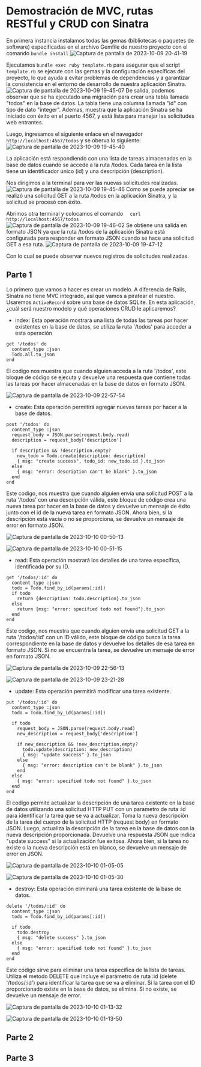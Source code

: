 # Demostración de MVC, rutas RESTful y CRUD con Sinatra

En primera instancia instalamos todas las gemas (bibliotecas o paquetes de software) especificadas en el archivo Gemfile de nuestro proyecto
con el comando `bundle install`
![Captura de pantalla de 2023-10-09 20-41-19](https://github.com/miguelvega/MVC-Resful/assets/124398378/61e1ec1c-eaf7-4ca4-a267-7073a8e820d1)

Ejecutamos `bundle exec ruby template.rb` para asegurar que el script `template.rb` se ejecute con las gemas y la configuración específicas del proyecto, lo que ayuda a evitar problemas de dependencias y a garantizar la consistencia en el entorno de desarrollo de nuestra  aplicación Sinatra.
![Captura de pantalla de 2023-10-09 19-45-07](https://github.com/miguelvega/MVC-Resful/assets/124398378/fb538cb9-9f06-4998-b6e7-0755edc35e84)
De salida, podemos observar que se ha ejecutado una migración para crear una tabla llamada "todos" en la base de datos. La tabla tiene una columna llamada "id" con tipo de dato "integer". Ademas, muestra que la aplicación Sinatra se ha iniciado con éxito en el puerto 4567, y está lista para manejar las solicitudes web entrantes.

Luego, ingresamos el siguiente enlace en el navegador `  http://localhost:4567/todos` y se oberva lo siguiente: 
![Captura de pantalla de 2023-10-09 19-45-40](https://github.com/miguelvega/MVC-Resful/assets/124398378/b9a24255-e31c-429b-a1f2-d7481666a518)

La aplicación está respondiendo con una lista de tareas almacenadas en la base de datos cuando se accede a la ruta /todos. Cada tarea en la lista tiene un identificador único (id) y una descripción (description).

Nos dirigimos a la terminal para ver las nuevas solicitudes realizadas.
![Captura de pantalla de 2023-10-09 19-45-46](https://github.com/miguelvega/MVC-Resful/assets/124398378/b15dbb39-5ca0-4ef9-ad4b-716577fb5f06)
Como se puede apreciar se realizó una solicitud GET a la ruta /todos en la aplicación Sinatra, y la solicitud se procesó con éxito.

Abrimos otra terminal y colocamos el comando `  curl http://localhost:4567/todos`
![Captura de pantalla de 2023-10-09 19-46-02](https://github.com/miguelvega/MVC-Resful/assets/124398378/c169cae7-d03f-4717-9e2f-858764a919d4)
Se obtiene una salida en formato JSON ya que la ruta /todos de la aplicación Sinatra está configurada para responder en formato JSON cuando se hace una solicitud GET a esa ruta.
![Captura de pantalla de 2023-10-09 19-47-12](https://github.com/miguelvega/MVC-Resful/assets/124398378/997d23ff-f951-41e3-a5f7-1508727360fa)

Con lo cual se puede observar nuevos registros de solicitudes realizadas.


## Parte 1

Lo primero que vamos a hacer es crear un modelo. A diferencia de Rails, Sinatra no tiene MVC integrado, así que vamos a piratear el nuestro. Usaremos `ActiveRecord` sobre una base de datos SQLite. En esta aplicación, ¿cuál será nuestro modelo y qué operaciones CRUD le aplicaremos?

- index: Esta operación mostrará una lista de todas las tareas por hacer existentes en la base de datos, se utiliza la ruta '/todos' para acceder a esta operación
```
get '/todos' do
  content_type :json
  Todo.all.to_json
end
```

El codigo nos muestra que cuando alguien acceda a la ruta '/todos', este bloque de código se ejecuta y devuelve una respuesta que contiene todas las tareas por hacer almacenadas en la base de datos en formato JSON.

![Captura de pantalla de 2023-10-09 22-57-54](https://github.com/miguelvega/MVC-Resful/assets/124398378/a33f8577-1db3-46bc-98be-80a54ce831ca)

- create: Esta operación permitirá agregar nuevas tareas por hacer a la base de datos.
```
post '/todos' do
  content_type :json
  request_body = JSON.parse(request.body.read)
  description = request_body['description']

  if description && !description.empty?
    new_todo = Todo.create(description: description)
    { msg: "create success", todo_id: new_todo.id }.to_json
  else
    { msg: "error: description can't be blank" }.to_json
  end
end

```
Este codigo, nos muestra que cuando alguien envía una solicitud POST a la ruta '/todos' con una descripción válida, este bloque de código crea una nueva tarea por hacer en la base de datos y devuelve un mensaje de éxito junto con el id de la nueva tarea en formato JSON. Ahora bien, si la descripción está vacía o no se proporciona, se devuelve un mensaje de error en formato JSON.

![Captura de pantalla de 2023-10-10 00-50-13](https://github.com/miguelvega/MVC-Resful/assets/124398378/4d799045-0414-40d5-a4fa-4ddf448caf29)

![Captura de pantalla de 2023-10-10 00-51-15](https://github.com/miguelvega/MVC-Resful/assets/124398378/944ed328-bdb9-4203-9afd-902fd7e0d4ad)

- read: Esta operación mostrará los detalles de una tarea específica, identificada por su ID.
```
get '/todos/:id' do
  content_type :json
  todo = Todo.find_by_id(params[:id])
  if todo
    return {description: todo.description}.to_json
  else
    return {msg: "error: specified todo not found"}.to_json
  end
end

```

Este codigo, nos muestra que cuando alguien envía una solicitud GET a la ruta '/todos/:id' con un ID válido, este bloque de código busca la tarea correspondiente en la base de datos y devuelve los detalles de esa tarea en formato JSON. Si no se encuentra la tarea, se devuelve un mensaje de error en formato JSON.

![Captura de pantalla de 2023-10-09 22-56-13](https://github.com/miguelvega/MVC-Resful/assets/124398378/3c001c4a-ee9c-401f-a330-78342adabf0f)



![Captura de pantalla de 2023-10-09 23-21-28](https://github.com/miguelvega/MVC-Resful/assets/124398378/df4280b7-5a91-4793-a38c-7be42ee95542)

- update: Esta operación permitirá modificar una tarea existente.
```
put '/todos/:id' do
  content_type :json
  todo = Todo.find_by_id(params[:id])

  if todo
    request_body = JSON.parse(request.body.read)
    new_description = request_body['description']

    if new_description && !new_description.empty?
      todo.update(description: new_description)
      { msg: "update success" }.to_json
    else
      { msg: "error: description can't be blank" }.to_json
    end
  else
    { msg: "error: specified todo not found" }.to_json
  end
end

```
El codigo permite actualizar la descripción de una tarea existente en la base de datos utilizando una solicitud HTTP PUT con un parametro de ruta :id para identificar la tarea que se va a actualizar. Toma la nueva descripción de la tarea del cuerpo de la solicitud HTTP (request body) en formato JSON. Luego, actualiza la descripción de la tarea en la base de datos con la nueva descripción proporcionada. Devuelve una respuesta JSON que indica "update success" si la actualización fue exitosa. Ahora bien, si la tarea no existe o la nueva descripción está en blanco, se devuelve un mensaje de error en JSON.


![Captura de pantalla de 2023-10-10 01-05-05](https://github.com/miguelvega/MVC-Resful/assets/124398378/6747217d-cdda-49ce-8ee5-caebc0b5bd6c)

![Captura de pantalla de 2023-10-10 01-05-30](https://github.com/miguelvega/MVC-Resful/assets/124398378/d8ca2c44-7e15-4506-b135-25d1a5add74f)

- destroy: Esta operación eliminará una tarea existente de la base de datos.

```
delete '/todos/:id' do
  content_type :json
  todo = Todo.find_by_id(params[:id])

  if todo
    todo.destroy
    { msg: "delete success" }.to_json
  else
    { msg: "error: specified todo not found" }.to_json
  end
end

```

Este código sirve para eliminar una tarea específica de la lista de tareas. Utiliza el metodo DELETE que incluye el parámetro de ruta :id (delete '/todos/:id') para identificar la tarea que se va a eliminar. Si la tarea con el ID proporcionado existe en la base de datos, se elimina. Si no existe, se devuelve un mensaje de error.

![Captura de pantalla de 2023-10-10 01-13-32](https://github.com/miguelvega/MVC-Resful/assets/124398378/cd7eff77-a68c-4dec-a6af-a66702f152cb)

![Captura de pantalla de 2023-10-10 01-13-50](https://github.com/miguelvega/MVC-Resful/assets/124398378/229a08f7-0892-4a3c-a94c-1b06cc58c0c6)

## Parte 2

## Parte 3


